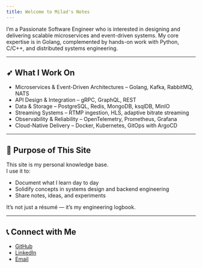 ```yaml
---
title: Welcome to Milad's Notes
---
```


I’m a Passionate Software Engineer who is interested in designing and delivering scalable microservices and event-driven systems. My core expertise is in Golang, complemented by hands-on work with Python, C/C++, and distributed systems engineering.

---

## ➶ What I Work On
- Microservices & Event-Driven Architectures – Golang, Kafka, RabbitMQ, NATS
- API Design & Integration – gRPC, GraphQL, REST
- Data & Storage – PostgreSQL, Redis, MongoDB, ksqlDB, MinIO
- Streaming Systems – RTMP ingestion, HLS, adaptive bitrate streaming
- Observability & Reliability – OpenTelemetry, Prometheus, Grafana
- Cloud-Native Delivery – Docker, Kubernetes, GitOps with ArgoCD


---

## 🏁 Purpose of This Site
This site is my personal knowledge base.  
I use it to:
- Document what I learn day to day
- Solidify concepts in systems design and backend engineering
- Share notes, ideas, and experiments

It’s not just a résumé — it’s my engineering logbook.

---

## 📞 Connect with Me
- [GitHub](https://github.com/milad-rasouli)
- [LinkedIn](https://linkedin.com/in/milad-rasouli)  
- [Email](mailto:milad.rasouli@tuta.io)
